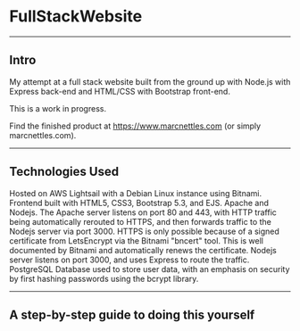# FullStackWebsite

-----------
Intro
-----------
 My attempt at a full stack website built from the ground up with Node.js with Express back-end and HTML/CSS with Bootstrap front-end.

 This is a work in progress.


Find the finished product at https://www.marcnettles.com (or simply marcnettles.com).



-------------
Technologies Used
------------------

Hosted on AWS Lightsail with a Debian Linux instance using Bitnami.
Frontend built with HTML5, CSS3, Bootstrap 5.3, and EJS.
Apache and Nodejs. The Apache server listens on port 80 and 443, with HTTP traffic being automatically rerouted to HTTPS, and then forwards traffic to the Nodejs server via port 3000.
HTTPS is only possible because of a signed certificate from LetsEncrypt via the Bitnami "bncert" tool. This is well documented by Bitnami and automatically renews the certificate.
Nodejs server listens on port 3000, and uses Express to route the traffic.
PostgreSQL Database used to store user data, with an emphasis on security by first hashing passwords using the bcrypt library.


----------------------------------------------
A step-by-step guide to doing this yourself
----------------------------------------------
